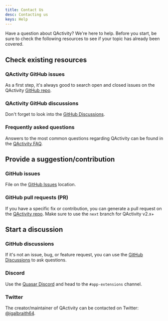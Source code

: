 ```yaml
---
title: Contact Us
desc: Contacting us
keys: Help
---
```


Have a question about QActivity? We're here to help. Before you start, be sure to check the following resources to see if your topic has already been covered.

## Check existing resources

### QActivity GitHub issues

As a first step, it's always good to search open and closed issues on the QActivity [GitHub repo](https://github.com/quasarframework/quasar-ui-qactivity/tree/next).

### QActivity GitHub discussions

Don't forget to look into the [GitHub Discussions](https://github.com/quasarframework/quasar-ui-qactivity/discussions).

### Frequently asked questions

Answers to the most common questions regarding QActivity can be found in the [QActivity FAQ](/help/faq).

## Provide a suggestion/contribution

### GitHub issues

File on the [GitHub Issues](https://github.com/quasarframework/quasar-ui-qactivity/issues) location.

### GitHub pull requests (PR)

If you have a specific fix or contribution, you can generate a pull request on the [QActivity repo](https://github.com/quasarframework/quasar-ui-qactivity/tree/next). Make sure to use the `next` branch for QActivity v2.x+

## Start a discussion

### GitHub discussions

If it's not an issue, bug, or feature request, you can use the [GitHub Discussions](https://github.com/quasarframework/quasar-ui-qactivity/discussions) to ask questions.

### Discord

Use the [Quasar Discord](https://chat.quasar.dev) and head to the `#app-extensions` channel.

### Twitter

The creator/maintainer of QActivity can be contacted on Twitter: [@jgalbraith64](https://twitter.com/jgalbraith64).
